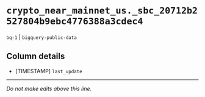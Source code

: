 # `crypto_near_mainnet_us._sbc_20712b2527804b9ebc4776388a3cdec4`
`bq-1` | `bigquery-public-data`

## Column details
* [TIMESTAMP] `last_update`

-------------------------------------------------------------------------------
*Do not make edits above this line.*
